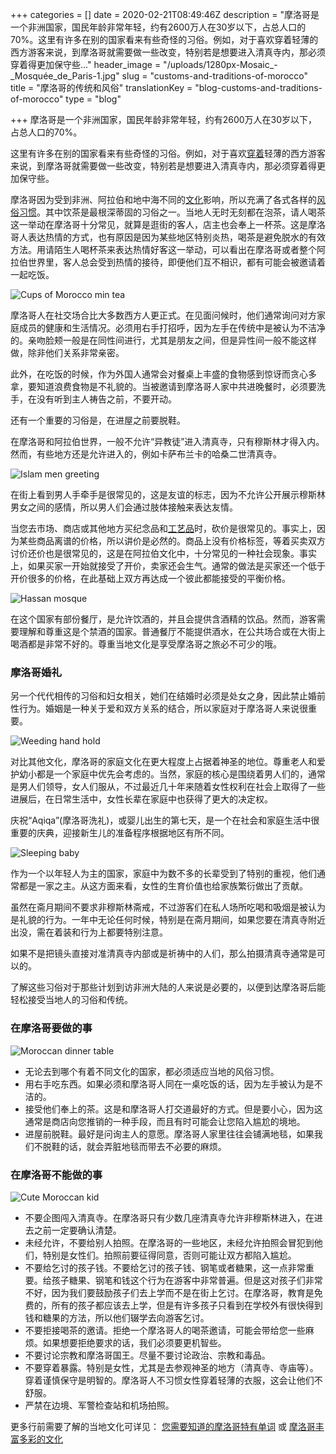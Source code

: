 +++
categories = []
date = 2020-02-21T08:49:46Z
description = "摩洛哥是一个非洲国家，国民年龄非常年轻，约有2600万人在30岁以下，占总人口的70%。这里有许多在别的国家看来有些奇怪的习俗。例如，对于喜欢穿着轻薄的西方游客来说，到摩洛哥就需要做一些改变，特别若是想要进入清真寺内，那必须穿着得更加保守些..."
header_image = "/uploads/1280px-Mosaic_-_Mosquée_de_Paris-1.jpg"
slug = "customs-and-traditions-of-morocco"
title = "摩洛哥的传统和风俗"
translationKey = "blog-customs-and-traditions-of-morocco"
type = "blog"

+++
摩洛哥是一个非洲国家，国民年龄非常年轻，约有2600万人在30岁以下，占总人口的70%。

这里有许多在别的国家看来有些奇怪的习俗。例如，对于喜欢[穿着](/zh/blog/what-to-wear-in-morocco/ "摩洛哥穿着建议")轻薄的西方游客来说，到摩洛哥就需要做一些改变，特别若是想要进入清真寺内，那必须穿着得更加保守些。

摩洛哥因为受到非洲、阿拉伯和地中海不同的[文化](/zh/blog/culture-of-morocco/ "文化")影响，所以充满了各式各样的[风俗习惯](/zh/blog/customs-and-traditions-of-morocco/ "摩洛哥的传统和风俗 ")。其中饮茶是最根深蒂固的习俗之一。当地人无时无刻都在泡茶，请人喝茶这一举动在摩洛哥十分常见，就算是逛街的客人，店主也会奉上一杯茶。这是摩洛哥人表达热情的方式，也有原因是因为某些地区特别炎热，喝茶是避免脱水的有效方法。用请陌生人喝杯茶来表达热情好客这一举动，可以看出在摩洛哥或者整个阿拉伯世界里，客人总会受到热情的接待，即便他们互不相识，都有可能会被邀请着一起吃饭。

![Cups of Morocco min tea](/uploads/1582275876513.jpg "Cups of Morocco min tea")

摩洛哥人在社交场合比大多数西方人更正式。在见面问候时，他们通常询问对方家庭成员的健康和生活情况。必须用右手打招呼，因为左手在传统中是被认为不洁净的。亲吻脸颊一般是在同性间进行，尤其是朋友之间，但是异性间一般不能这样做，除非他们关系非常亲密。

此外，在吃饭的时候，作为外国人通常会对餐桌上丰盛的食物感到惊讶而贪心多拿，要知道浪费食物是不礼貌的。当被邀请到摩洛哥人家中共进晚餐时，必须要洗手，在没有听到主人祷告之前，不要开动。

还有一个重要的习俗是，在进屋之前要脱鞋。

在摩洛哥和阿拉伯世界，一般不允许“异教徒”进入清真寺，只有穆斯林才得入内。然而，有些地方还是允许进入的，例如卡萨布兰卡的哈桑二世清真寺。

![Islam men greeting](/uploads/20170625_2_24412798_23478524.jpg "Islam men greeting")

在街上看到男人手牵手是很常见的，这是友谊的标志，因为不允许公开展示穆斯林男女之间的感情，所以男人们会通过肢体接触来表达友情。

当您去市场、商店或其他地方买纪念品和[工艺品](/zh/blog/crafts-of-morocco/ "摩洛哥的手工艺")时，砍价是很常见的。事实上，因为某些商品离谱的价格，所以讲价是必然的。商品上没有价格标签，等着买卖双方讨价还价也是很常见的，这是在阿拉伯文化中，十分常见的一种社会现象。事实上，如果买家一开始就接受了开价，卖家还会生气。通常的做法是买家还一个低于开价很多的价格，在此基础上双方再达成一个彼此都能接受的平衡价格。

![Hassan mosque](/uploads/photo-1542618027-b4145e30fa10.jpeg "Hassan mosque")

在这个国家有部份餐厅，是允许饮酒的，并且会提供含酒精的饮品。然而，游客需要理解和尊重这是个禁酒的国家。普通餐厅不能提供酒水，在公共场合或在大街上喝酒都是非常不好的。尊重当地文化是享受摩洛哥之旅必不可少的哦。

### **摩洛哥婚礼**

另一个代代相传的习俗和妇女相关，她们在结婚时必须是处女之身，因此禁止婚前性行为。婚姻是一种关于爱和双方关系的结合，所以家庭对于摩洛哥人来说很重要。

![Weeding hand hold](/uploads/punjabi-wedding_.jpg "Weeding hand hold")

对比其他文化，摩洛哥的家庭文化在更大程度上占据着神圣的地位。尊重老人和爱护幼小都是一个家庭中优先会考虑的。当然，家庭的核心是围绕着男人们的，通常是男人们领导，女人们服从，不过最近几十年来随着女性权利在社会上取得了一些进展后，在日常生活中，女性长辈在家庭中也获得了更大的决定权。

庆祝“Aqiqa”(摩洛哥洗礼)，或婴儿出生的第七天，是一个在社会和家庭生活中很重要的庆典，迎接新生儿的准备程序根据地区有所不同。

![Sleeping baby](/uploads/Religious-Mother-took-her-baby-out-and-dress-him-in-Arabic-style-in-Tehran-Iran.jpg "Sleeping baby")

作为一个以年轻人为主的国家，家庭中为数不多的长辈受到了特别的重视，他们通常都是一家之主。从这方面来看，女性的生育价值也给家族繁衍做出了贡献。

虽然在斋月期间不要求非穆斯林斋戒，不过游客们在私人场所吃喝和吸烟是被认为是礼貌的行为。一年中无论任何时候，特别是在斋月期间，如果您要在清真寺附近出没，需在着装和行为上都要特别注意。

如果不是把镜头直接对准清真寺内部或是祈祷中的人们，那么拍摄清真寺通常是可以的。

了解这些习俗对于那些计划到访非洲大陆的人来说是必要的，以便到达摩洛哥后能轻松接受当地人的习俗和传统。

### **在摩洛哥要做的事**

![Moroccan dinner table](/uploads/1024px-Moroccan_food-10-1.jpg "Moroccan dinner table")

* 无论去到哪个有着不同文化的国家，都必须适应当地的风俗习惯。
* 用右手吃东西。如果必须和摩洛哥人同在一桌吃饭的话，因为左手被认为是不洁的。
* 接受他们奉上的茶。这是和摩洛哥人打交道最好的方式。但是要小心，因为这通常是商店向您推销的一种手段，而且有时可能会让您陷入尴尬的境地。
* 进屋前脱鞋。最好是问询主人的意愿。摩洛哥人家里往往会铺满地毯，如果我们不脱鞋的话，就会弄脏地毯而带去不必要的麻烦。

### **在摩洛哥不能做的事**

![Cute Moroccan kid](/uploads/1582274929206.jpg "Cute Moroccan kid")

* 不要企图闯入清真寺。在摩洛哥只有少数几座清真寺允许非穆斯林进入，在进去之前一定要确认清楚。
* 未经允许，不要给别人拍照。在摩洛哥的一些地区，未经允许拍照会冒犯到他们，特别是女性们。拍照前要征得同意，否则可能让双方都陷入尴尬。
* 不要给乞讨的孩子钱。不要给乞讨的孩子钱、钢笔或者糖果，这一点非常重要。给孩子糖果、钢笔和钱这个行为在游客中非常普遍。但是这对孩子们非常不好，因为我们要鼓励孩子们去上学而不是在街上乞讨。在摩洛哥，教育是免费的，所有的孩子都应该去上学，但是有许多孩子只看到在学校外有很快得到钱和糖果的方法，所以他们辍学去向游客乞讨。
* 不要拒接喝茶的邀请。拒绝一个摩洛哥人的喝茶邀请，可能会带给您一些麻烦。如果想要拒绝要求的话，我们必须要更机智些。
* 不要讨论宗教和摩洛哥国王。尽量不要讨论政治、宗教和毒品。
* 不要穿着暴露。特别是女性，尤其是去参观神圣的地方（清真寺、寺庙等）。穿着谨慎保守是明智的。摩洛哥人不习惯女性穿着轻薄的衣服，这会让他们不舒服。
* 严禁在边境、军警检查站和机场拍照。

更多行前需要了解的当地文化可详见： [您需要知道的摩洛哥特有单词](/zh/blog/moroccan-words-you-need-to-know/ "您需要知道的摩洛哥特有名 词") 或 [摩洛哥丰富多彩的文化](/zh/blog/culture-of-morocco/ "摩洛哥丰富多彩的文化")